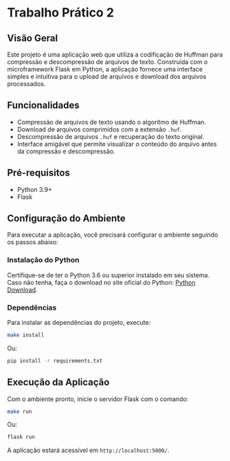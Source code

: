 # Trabalho Prático 2

## Visão Geral
Este projeto é uma aplicação web que utiliza a codificação de Huffman para compressão e descompressão de arquivos de texto. Construída com o microframework Flask em Python, a aplicação fornece uma interface simples e intuitiva para o upload de arquivos e download dos arquivos processados.

## Funcionalidades
- Compressão de arquivos de texto usando o algoritmo de Huffman.
- Download de arquivos comprimidos com a extensão `.huf`.
- Descompressão de arquivos `.huf` e recuperação do texto original.
- Interface amigável que permite visualizar o conteúdo do arquivo antes da compressão e descompressão.

## Pré-requisitos
- Python 3.9+
- Flask

## Configuração do Ambiente
Para executar a aplicação, você precisará configurar o ambiente seguindo os passos abaixo:

### Instalação do Python
Certifique-se de ter o Python 3.6 ou superior instalado em seu sistema. Caso não tenha, faça o download no site oficial do Python: [Python Download](https://www.python.org/downloads/).

### Dependências
Para instalar as dependências do projeto, execute:
```bash
make install
```

Ou:

```bash
pip install -r requirements.txt
```

## Execução da Aplicação
Com o ambiente pronto, inicie o servidor Flask com o comando:
```bash
make run
```
Ou:
```bash
flask run
```

A aplicação estará acessível em `http://localhost:5000/`.